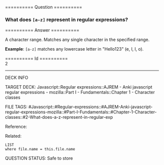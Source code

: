 ========== Question ==========  

### What does `[a-z]` represent in regular expressions?  

========== Answer ==========  

A character range. Matches any single character in the specified range.

**Example**: `[a-z]` matches any lowercase letter in "Hello123" (e, l, l, o).

========== Id ==========  
2

---

DECK INFO

TARGET DECK: Javascript::Regular expressions::AJREM - Anki javascript regular expressions - mozilla::Part I - Fundamentals::Chapter 1 - Character classes

FILE TAGS: #Javascript::#Regular-expressions::#AJREM-Anki-javascript-regular-expressions-mozilla::#Part-I-Fundamentals::#Chapter-1-Character-classes::#2-What-does-a-z-represent-in-regular-exp

Reference:

Related:

```dataview
LIST
where file.name = this.file.name
```


QUESTION STATUS: Safe to store
